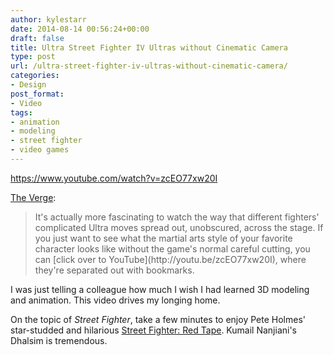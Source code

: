 ```yaml
---
author: kylestarr
date: 2014-08-14 00:56:24+00:00
draft: false
title: Ultra Street Fighter IV Ultras without Cinematic Camera
type: post
url: /ultra-street-fighter-iv-ultras-without-cinematic-camera/
categories:
- Design
post_format:
- Video
tags:
- animation
- modeling
- street fighter
- video games
---
```


https://www.youtube.com/watch?v=zcEO77xw20I

[The Verge](http://www.theverge.com/2014/8/13/6000443/street-fighter-combos-are-so-much-cooler-without-the-fancy-camerawork):


<blockquote>It's actually more fascinating to watch the way that different fighters' complicated Ultra moves spread out, unobscured, across the stage. If you just want to see what the martial arts style of your favorite character looks like without the game's normal careful cutting, you can [click over to YouTube](http://youtu.be/zcEO77xw20I), where they're separated out with bookmarks.</blockquote>


I was just telling a colleague how much I wish I had learned 3D modeling and animation. This video drives my longing home.

On the topic of _Street Fighter_, take a few minutes to enjoy Pete Holmes' star-studded and hilarious [Street Fighter: Red Tape](https://www.youtube.com/playlist?list=PLBIeL6Ot52KNc6o32LoddullcK_vpV1hT). Kumail Nanjiani's Dhalsim is tremendous.
